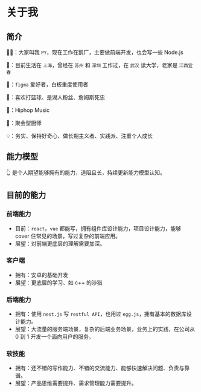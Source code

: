 <script setup>
import FigmaContainer from '/components/FigmaContainer.vue'
</script>

# 关于我

## 简介

🧑‍💻：大家叫我 `PY`，现在工作在鹅厂，主要做前端开发，也会写一些 Node.js

🏢：目前生活在 `上海`，曾经在 `苏州` 和 `深圳` 工作过，在 `武汉` 读大学，老家是 `江西宜春`

🎨：`figma` 爱好者，白板重度使用者

🏀：喜欢打篮球、是湖人粉丝、詹姆斯死忠

🎵：Hiphop Music

🍳：聚会型厨师

💡：务实、保持好奇心、做长期主义者、实践派、注重个人成长

## 能力模型

<FigmaContainer url="https://www.figma.com/file/E2utI9rEseFTc7tJ3Bbl9o/blog?type=whiteboard&node-id=2198-1380&t=etTZ3dzajSasZUJz-4"/>

👆 是个人期望能够拥有的能力，道阻且长，持续更新能力模型认知。

## 目前的能力

### 前端能力

- 目前：`react`，`vue` 都能写，拥有组件库设计能力，项目设计能力，能够 cover 住常见的场景，写过复杂的前端应用。
- 展望：对前端更底层的理解需要加深。

### 客户端

- 拥有：安卓的基础开发
- 展望：更底层的学习、如 c++ 的涉猎

### 后端能力

- 拥有：使用 `nest.js` 写 `restful API`，也用过 `egg.js`，拥有基本的数据库设计能力。
- 展望：大流量的服务端场景，复杂的后端业务场景，业务上的实践，在公司从 0 到 1 开发一个面向用户的服务。

### 软技能

- 拥有：还不错的写作能力、不错的交流能力、能够快速解决问题、负责与靠谱。
- 展望：产品思维需要提升、需求管理能力需要提升。
